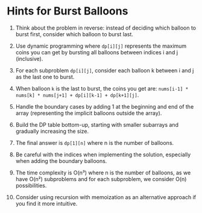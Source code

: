 # Hints for Burst Balloons

1. Think about the problem in reverse: instead of deciding which balloon to burst first, consider which balloon to burst last.

2. Use dynamic programming where `dp[i][j]` represents the maximum coins you can get by bursting all balloons between indices i and j (inclusive).

3. For each subproblem `dp[i][j]`, consider each balloon k between i and j as the last one to burst.

4. When balloon `k` is the last to burst, the coins you get are: `nums[i-1] * nums[k] * nums[j+1] + dp[i][k-1] + dp[k+1][j]`.

5. Handle the boundary cases by adding 1 at the beginning and end of the array (representing the implicit balloons outside the array).

6. Build the DP table bottom-up, starting with smaller subarrays and gradually increasing the size.

7. The final answer is `dp[1][n]` where n is the number of balloons.

8. Be careful with the indices when implementing the solution, especially when adding the boundary balloons.

9. The time complexity is O(n³) where n is the number of balloons, as we have O(n²) subproblems and for each subproblem, we consider O(n) possibilities.

10. Consider using recursion with memoization as an alternative approach if you find it more intuitive.
